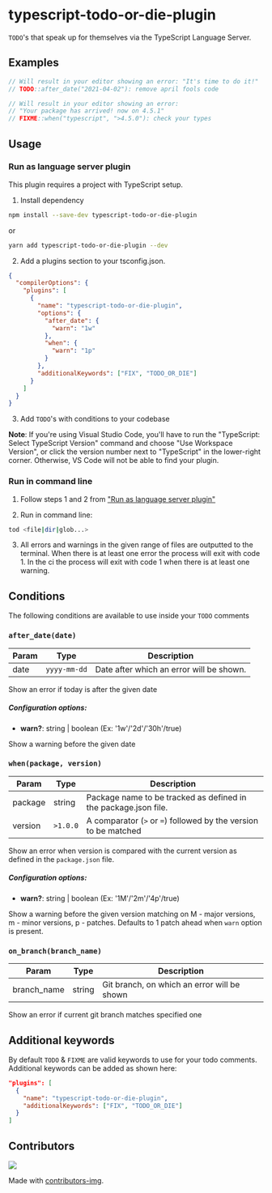 # typescript-todo-or-die-plugin

`TODO`'s that speak up for themselves via the TypeScript Language Server.

## Examples

```typescript
// Will result in your editor showing an error: "It's time to do it!"
// TODO::after_date("2021-04-02"): remove april fools code
```

```typescript
// Will result in your editor showing an error:
// "Your package has arrived! now on 4.5.1"
// FIXME::when("typescript", ">4.5.0"): check your types
```

## Usage

### Run as language server plugin

This plugin requires a project with TypeScript setup.

1. Install dependency

```bash
npm install --save-dev typescript-todo-or-die-plugin
```

or

```bash
yarn add typescript-todo-or-die-plugin --dev
```

2. Add a plugins section to your tsconfig.json.

```json
{
  "compilerOptions": {
    "plugins": [
      {
        "name": "typescript-todo-or-die-plugin",
        "options": {
          "after_date": {
            "warn": "1w"
          },
          "when": {
            "warn": "1p"
          }
        },
        "additionalKeywords": ["FIX", "TODO_OR_DIE"]
      }
    ]
  }
}
```

3. Add `TODO`'s with conditions to your codebase

**Note**: If you're using Visual Studio Code, you'll have to run the "TypeScript: Select TypeScript Version" command and choose "Use Workspace Version", or click the version number next to "TypeScript" in the lower-right corner. Otherwise, VS Code will not be able to find your plugin.

### Run in command line

1. Follow steps 1 and 2 from ["Run as language server plugin"](#run-as-language-server-plugin)

2. Run in command line:

```bash
tod <file|dir|glob...>
```

3. All errors and warnings in the given range of files are outputted to the terminal. When there is at least one error the process will exit with code 1. In the ci the process will exit with code 1 when there is at least one warning.

## Conditions

The following conditions are available to use inside your `TODO` comments

### `after_date(date)`

| Param | Type         | Description                              |
| ----- | ------------ | ---------------------------------------- |
| date  | `yyyy-mm-dd` | Date after which an error will be shown. |

Show an error if today is after the given date

##### Configuration options:

- **warn?**: string | boolean (Ex: '1w'/'2d'/'30h'/true)

Show a warning before the given date

### `when(package, version)`

| Param   | Type     | Description                                                     |
| ------- | -------- | --------------------------------------------------------------- |
| package | string   | Package name to be tracked as defined in the package.json file. |
| version | `>1.0.0` | A comparator (`>` or `=`) followed by the version to be matched |

Show an error when version is compared with the current version as defined in the
`package.json` file.

##### Configuration options:

- **warn?**: string | boolean (Ex: '1M'/'2m'/'4p'/true)

Show a warning before the given version matching on M - major versions, m -
minor versions, p - patches. Defaults to 1 patch ahead when `warn` option is present.

### `on_branch(branch_name)`

| Param        | Type         | Description                                 |
| ------------ | ------------ | ------------------------------------------- |
| branch_name  | string       | Git branch, on which an error will be shown |

Show an error if current git branch matches specified one

## Additional keywords

By default `TODO` & `FIXME` are valid keywords to use for your todo comments. Additional keywords can be added as shown here:

```json
"plugins": [
  {
    "name": "typescript-todo-or-die-plugin",
    "additionalKeywords": ["FIX", "TODO_OR_DIE"]
  }
]
```

## Contributors

<a href="https://github.com/ngnijland/typescript-todo-or-die-plugin/graphs/contributors">
  <img src="https://contrib.rocks/image?repo=ngnijland/typescript-todo-or-die-plugin" />
</a>

Made with [contributors-img](https://contrib.rocks).
